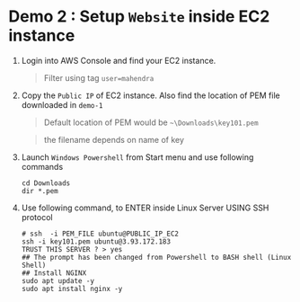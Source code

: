 # Demo 2 : Setup `Website` inside EC2 instance

1. Login into AWS Console and find your EC2 instance. 
   
    > Filter using tag `user=mahendra`

1. Copy the `Public IP` of EC2 instance. Also find the location of PEM file downloaded in `demo-1`

    > Default location of PEM would be `~\Downloads\key101.pem`

    > the filename depends on name of key

1.  Launch `Windows Powershell` from Start menu and use following commands

    ```pwsh
    cd Downloads
    dir *.pem
    ```

1.  Use following command, to ENTER inside Linux Server USING SSH protocol

    ```pwsh
    # ssh  -i PEM_FILE ubuntu@PUBLIC_IP_EC2
    ssh -i key101.pem ubuntu@3.93.172.183
    TRUST THIS SERVER ? > yes
    ## The prompt has been changed from Powershell to BASH shell (Linux Shell)
    ## Install NGINX
    sudo apt update -y
    sudo apt install nginx -y
    ```

    